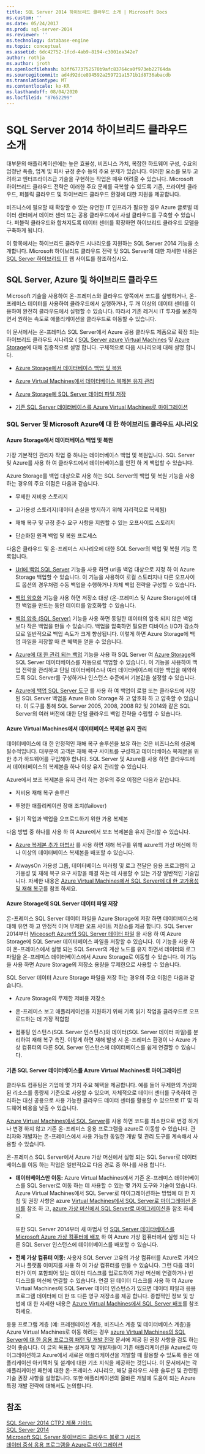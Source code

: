 ```yaml
---
title: SQL Server 2014 하이브리드 클라우드 소개 | Microsoft Docs
ms.custom: ''
ms.date: 05/24/2017
ms.prod: sql-server-2014
ms.reviewer: ''
ms.technology: database-engine
ms.topic: conceptual
ms.assetid: 6dc42752-1fcd-4ab9-8194-c3001ea342e7
author: rothja
ms.author: jroth
ms.openlocfilehash: b3ff6773752570b9afc83764ca0f973eb22764da
ms.sourcegitcommit: ad4d92dce894592a259721a1571b1d8736abacdb
ms.translationtype: MT
ms.contentlocale: ko-KR
ms.lasthandoff: 08/04/2020
ms.locfileid: "87652299"
---
```

# <a name="introduction-to-sql-server-2014-hybrid-cloud"></a>SQL Server 2014 하이브리드 클라우드 소개
 대부분의 애플리케이션에는 높은 효율성, 비즈니스 가치, 복잡한 하드웨어 구성, 수요의 엄청난 폭증, 업계 및 회사 규정 준수 등의 주요 문제가 있습니다. 이러한 요소를 모두 고려하고 엔터프라이즈급 기술을 구현하는 작업은 매우 어려울 수 있습니다. Microsoft 하이브리드 클라우드 전략은 이러한 주요 문제를 극복할 수 있도록 기존, 프라이빗 클라우드, 퍼블릭 클라우드 및 하이브리드 클라우드 환경에 대한 지원을 제공합니다. 
 
 비즈니스에 필요할 때 확장할 수 있는 유연한 IT 인프라가 필요한 경우 Azure 글로벌 데이터 센터에서 데이터 센터 또는 공용 클라우드에서 사설 클라우드를 구축할 수 있습니다. 퍼블릭 클라우드와 합쳐지도록 데이터 센터를 확장하면 하이브리드 클라우드 모델을 구축하게 됩니다. 
 
 이 항목에서는 하이브리드 클라우드 시나리오를 지원하는 SQL Server 2014 기능을 소개합니다. Microsoft 하이브리드 클라우드 전략 및 SQL Server에 대한 자세한 내용은 [SQL Server 하이브리드 IT](https://www.microsoft.com/sqlserver/solutions-technologies/hybrid-It.aspx) 웹 사이트를 참조하십시오. 
 
## <a name="sql-server-azure-and-hybrid-cloud"></a>SQL Server, Azure 및 하이브리드 클라우드 
 Microsoft 기술을 사용하여 온-프레미스와 클라우드 양쪽에서 코드를 실행하거나, 온-프레미스 데이터를 사용하여 클라우드에서 실행하거나, 두 개 이상의 데이터 센터를 이용하여 완전히 클라우드에서 실행할 수 있습니다. 따라서 기존 레거시 IT 투자를 보존하면서 원하는 속도로 애플리케이션을 클라우드로 이동할 수 있습니다. 
 
 이 문서에서는 온-프레미스 SQL Server에서 Azure 공용 클라우드 제품으로 확장 되는 하이브리드 클라우드 시나리오 ( [SQL Server azure Virtual Machines](https://msdn.microsoft.com/library/azure/jj823132.aspx) 및 [Azure Storage](https://www.azure.com/documentation/services/storage/)에 대해 집중적으로 설명 합니다. 구체적으로 다음 시나리오에 대해 설명 합니다. 
 
-  [Azure Storage에서 데이터베이스 백업 및 복원](../../2014/getting-started/introduction-to-sql-server-2014-hybrid-cloud.md#backup) 
 
-  [Azure Virtual Machines에서 데이터베이스 복제본 유지 관리](../../2014/getting-started/introduction-to-sql-server-2014-hybrid-cloud.md#replica) 
 
-  [Azure Storage에 SQL Server 데이터 파일 저장](../../2014/getting-started/introduction-to-sql-server-2014-hybrid-cloud.md#store) 
 
-  [기존 SQL Server 데이터베이스를 Azure Virtual Machines로 마이그레이션](../../2014/getting-started/introduction-to-sql-server-2014-hybrid-cloud.md#migrate) 
 
### <a name="hybrid-cloud-scenarios-for-sql-server-and-microsoft-azure"></a>SQL Server 및 Microsoft Azure에 대 한 하이브리드 클라우드 시나리오 
 
#### <a name="backup-and-restore-databases-tofrom-azure-storage"></a><a name="backup"></a>Azure Storage에서 데이터베이스 백업 및 복원 
 가장 기본적인 관리자 작업 중 하나는 데이터베이스 백업 및 복원입니다. SQL Server 및 Azure를 사용 하 여 클라우드에서 데이터베이스를 안전 하 게 백업할 수 있습니다. 
 
 Azure Storage를 백업 대상으로 사용 하는 SQL Server의 백업 및 복원 기능을 사용 하는 경우의 주요 이점은 다음과 같습니다. 
 
-  무제한 저비용 스토리지 
 
-  고가용성 스토리지(데이터 손실을 방지하기 위해 지리적으로 복제됨) 
 
-  재해 복구 및 규정 준수 요구 사항을 지원할 수 있는 오프사이트 스토리지 
 
-  단순화된 원격 백업 및 복원 프로세스 
 
 다음은 클라우드 및 온-프레미스 시나리오에 대한 SQL Server의 백업 및 복원 기능 목록입니다. 
 
-  [Url에 백업 SQL Server](../relational-databases/backup-restore/sql-server-backup-to-url.md) 기능을 사용 하면 url을 백업 대상으로 지정 하 여 Azure Storage 백업할 수 있습니다. 이 기능을 사용하여 로컬 스토리지나 다른 오프사이트 옵션의 경우처럼 수동 백업을 수행하거나 자체 백업 전략을 구성할 수 있습니다. 
 
-  [백업 암호화](../relational-databases/backup-restore/backup-encryption.md) 기능을 사용 하면 저장소 대상 (온-프레미스 및 Azure Storage)에 대 한 백업을 만드는 동안 데이터를 암호화할 수 있습니다. 
 
-  [백업 압축 (SQL Server)](../relational-databases/backup-restore/backup-compression-sql-server.md) 기능을 사용 하면 동일한 데이터의 압축 되지 않은 백업 보다 작은 백업을 만들 수 있습니다. 백업을 압축하면 필요한 디바이스 I/O가 감소하므로 일반적으로 백업 속도가 크게 향상됩니다. 이렇게 하면 Azure Storage에 백업 파일을 저장할 때 큰 혜택을 얻을 수 있습니다. 
 
-  [Azure에 대 한 관리 되는 백업](https://msdn.microsoft.com/library/dn606152(v=sql.120).aspx) 기능을 사용 하 SQL Server 여 [Azure Storage](https://www.azure.com/documentation/services/storage/)에 SQL Server 데이터베이스를 자동으로 백업할 수 있습니다. 이 기능을 사용하여 백업 전략을 관리하고 단일 데이터베이스나 여러 데이터베이스에 대한 백업을 예약하도록 SQL Server를 구성하거나 인스턴스 수준에서 기본값을 설정할 수 있습니다. 
 
-  [Azure에 백업 SQL Server 도구](https://www.microsoft.com/download/details.aspx?id=40740) 를 사용 하 여 백업이 로컬 또는 클라우드에 저장 된 SQL Server 백업을 Azure Blob Storage 하 고 암호화 하 고 압축할 수 있습니다. 이 도구를 통해 SQL Server 2005, 2008, 2008 R2 및 2014와 같은 SQL Server의 여러 버전에 대한 단일 클라우드 백업 전략을 수립할 수 있습니다. 
 
#### <a name="maintain-database-replicas-on-azure-virtual-machines"></a><a name="replica"></a>Azure Virtual Machines에서 데이터베이스 복제본 유지 관리 
 데이터베이스에 대 한 안정적인 재해 복구 솔루션을 보유 하는 것은 비즈니스의 성공에 필수적입니다. 대부분의 고객은 재해 복구 사이트를 구성하고 데이터베이스 복제본을 위한 추가 하드웨어를 구입해야 합니다. SQL Server 및 Azure를 사용 하면 클라우드에서 데이터베이스의 복제본을 하나 이상 유지 관리할 수 있습니다. 
 
 Azure에서 보조 복제본을 유지 관리 하는 경우의 주요 이점은 다음과 같습니다. 
 
-  저비용 재해 복구 솔루션 
 
-  투명한 애플리케이션 장애 조치(failover) 
 
-  읽기 작업과 백업을 오프로드하기 위한 가용 복제본 
 
 다음 방법 중 하나를 사용 하 여 Azure에서 보조 복제본을 유지 관리할 수 있습니다. 
 
-  [Azure 복제본 추가 마법사](https://msdn.microsoft.com/library/dn463980\(v=sql.120\).aspx) 를 사용 하면 재해 복구를 위해 azure의 가상 머신에 하나 이상의 데이터베이스 복제본을 배포할 수 있습니다. 
 
-  AlwaysOn 가용성 그룹, 데이터베이스 미러링 및 로그 전달은 응용 프로그램의 고가용성 및 재해 복구 요구 사항을 해결 하는 데 사용할 수 있는 가장 일반적인 기술입니다. 자세한 내용은 [Azure Virtual Machines에서 SQL Server에 대 한 고가용성 및 재해 복구](https://msdn.microsoft.com/library/azure/jj870962.aspx)를 참조 하세요. 
 
#### <a name="store-sql-server-data-files-in-azure-storage"></a><a name="store"></a>Azure Storage에 SQL Server 데이터 파일 저장 
 온-프레미스 SQL Server 데이터 파일을 Azure Storage에 저장 하면 데이터베이스에 대해 유연 하 고 안정적 이며 무제한 오프 사이트 저장소를 제공 합니다. SQL Server 2014부터 [Miceosoft Azure의 SQL Server 데이터 파일](https://docs.microsoft.com/sql/relational-databases/databases/sql-server-data-files-in-microsoft-azure) 을 사용 하 여 Azure Storage에 SQL Server 데이터베이스 파일을 저장할 수 있습니다. 이 기능을 사용 하 여 온-프레미스에서 실행 되는 SQL Server의 계산 노드를 유지 하면서 데이터와 로그 파일을 온-프레미스 데이터베이스에서 Azure Storage로 이동할 수 있습니다. 이 기능을 사용 하면 Azure Storage의 저장소 용량을 무제한으로 사용할 수 있습니다. 
 
 SQL Server 데이터 Azure Storage 파일을 저장 하는 경우의 주요 이점은 다음과 같습니다. 
 
-  Azure Storage의 무제한 저비용 저장소 
 
-  온-프레미스 보고 애플리케이션을 지원하기 위해 기록 읽기 작업을 클라우드로 오프로드하는 데 가장 적합함 
 
-  컴퓨팅 인스턴스(SQL Server 인스턴스)와 데이터(SQL Server 데이터 파일)를 분리하여 재해 복구 촉진. 이렇게 하면 재해 발생 시 온-프레미스 환경이 나 Azure 가상 컴퓨터의 다른 SQL Server 인스턴스에 데이터베이스를 쉽게 연결할 수 있습니다. 
 
#### <a name="migrate-existing-sql-server-databases-to-azure-virtual-machines"></a><a name="migrate"></a>기존 SQL Server 데이터베이스를 Azure Virtual Machines로 마이그레이션 
 클라우드 컴퓨팅은 기업에 몇 가지 주요 혜택을 제공합니다. 예를 들어 무제한의 가상화된 리소스를 종량제 기준으로 사용할 수 있으며, 자체적으로 데이터 센터를 구축하여 관리하는 대신 공용으로 사용 가능한 클라우드 데이터 센터를 활용할 수 있으므로 IT 및 하드웨어 비용을 낮출 수 있습니다. 
 
 [Azure Virtual Machines에서 SQL Server](https://msdn.microsoft.com/library/azure/jj823132.aspx)를 사용 하면 코드를 최소한으로 변경 하거나 변경 하지 않고 기존 온-프레미스 응용 프로그램을 azure로 이동할 수 있습니다. 관리자와 개발자는 온-프레미스에서 사용 가능한 동일한 개발 및 관리 도구를 계속해서 사용할 수 있습니다. 
 
 온-프레미스 SQL Server에서 Azure 가상 머신에서 실행 되는 SQL Server로 데이터베이스를 이동 하는 작업은 일반적으로 다음 경로 중 하나를 사용 합니다. 
 
-  **데이터베이스만 이동:** Azure Virtual Machines에서 기존 온-프레미스 데이터베이스를 SQL Server로 이동 하는 데 사용할 수 있는 몇 가지 도구와 기술이 있습니다. Azure Virtual Machines에서 SQL Server로 마이그레이션하는 방법에 대 한 지침 및 권장 사항은 azure [Virtual Machines에서 SQL Server로 마이그레이션 준비를](https://msdn.microsoft.com/library/dn133142.aspx) 참조 하 고, [azure 가상 머신에서 SQL Server로 마이그레이션](https://msdn.microsoft.com/library/jj156165.aspx)을 참조 하세요. 
 
   또한 SQL Server 2014부터 새 마법사 인 [SQL Server 데이터베이스를 Microsoft Azure 가상 컴퓨터에 배포](../relational-databases/databases/deploy-a-sql-server-database-to-a-microsoft-azure-virtual-machine.md) 하 여 Azure 가상 컴퓨터에서 실행 되는 다른 SQL Server 인스턴스에 데이터베이스를 배포할 수 있습니다. 
 
-  **전체 가상 컴퓨터 이동:** 사용자 SQL Server 고유의 가상 컴퓨터를 Azure로 가져오거나 플랫폼 이미지를 사용 하 여 가상 컴퓨터를 만들 수 있습니다. 그런 다음 데이터가 이미 포함되어 있는 데이터 디스크를 업로드하여 가상 머신에 연결하거나 빈 디스크를 머신에 연결할 수 있습니다. 연결 된 데이터 디스크를 사용 하 여 Azure Virtual Machines에 SQL Server 데이터 인스턴스가 있으면 데이터 파일과 응용 프로그램 데이터에 대 한 또 다른 영구 저장소를 제공 합니다. 종합적인 정보 및 방법에 대 한 자세한 내용은 [Azure Virtual Machines에서 SQL Server 배포](https://msdn.microsoft.com/library/dn133141.aspx)를 참조 하세요. 
 
 응용 프로그램 계층 (예: 프레젠테이션 계층, 비즈니스 계층 및 데이터베이스 계층)을 Azure Virtual Machines로 이동 하려는 경우 [azure Virtual Machines의 SQL Server에 대 한 응용 프로그램 패턴 및 개발 전략](https://msdn.microsoft.com/library/dn574746.aspx) 문서에 제공 된 권장 사항을 검토 하는 것이 좋습니다. 이 글의 목표는 설계자 및 개발자들이 기존 애플리케이션을 Azure로 마이그레이션하고 Azure에서 새로운 애플리케이션을 개발할 때 활용할 수 있도록 좋은 애플리케이션 아키텍처 및 설계에 대한 기초 지식을 제공하는 것입니다. 이 문서에서는 각 애플리케이션 패턴에 대한 온-프레미스 시나리오, 해당 클라우드 사용 솔루션 및 관련된 기술 권장 사항을 설명합니다. 또한 애플리케이션의 올바른 개발에 도움이 되는 Azure 특정 개발 전략에 대해서도 논의합니다. 
 
## <a name="see-also"></a>참조 
 [SQL Server 2014 CTP2 제품 가이드](https://www.microsoft.com/download/details.aspx?id=39269)  
 [SQL Server 2014](https://www.microsoft.com/sqlserver/sql-server-2014.aspx)  
 [Microsoft SQL Server 하이브리드 클라우드 블로그 시리즈](https://azure.microsoft.com/blog/microsoft-sql-server-hybrid-cloud-blog-series/)  
 [데이터 중심 응용 프로그램을 Azure로 마이그레이션](https://azure.microsoft.com/blog/cloud-services-series-migrating-data-centric-applications-to-windows-azure/) 
 
